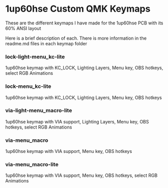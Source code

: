 # 1up60hse Custom QMK Keymaps

These are the different keymaps I have made for the 1up60hse PCB with its 60% ANSI layout

Here is a brief description of each. There is more information in the readme.md files in each keymap folder

### lock-light-menu_kc-lite
1up60hse keymap with KC_LOCK, Lighting Layers, Menu key, OBS hotkeys, select RGB Animations

### lock-menu_kc-lite
1up60hse keymap with KC_LOCK, Lighting Layers, Menu key, OBS hotkeys

### via-light-menu_macro-lite
1up60hse keymap with VIA support, Lighting Layers, Menu key, OBS hotkeys, select RGB Animations

### via-menu_macro
1up60hse keymap with VIA support, Menu key, OBS hotkeys

### via-menu_macro-lite
1up60hse keymap with VIA support, Menu key, OBS hotkeys, select RGB Animations